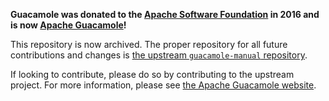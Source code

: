 **Guacamole was donated to the [Apache Software Foundation](http://apache.org)
in 2016 and is now [Apache Guacamole](https://guacamole.apache.org)!**

This repository is now archived. The proper repository for all future
contributions and changes is [the upstream `guacamole-manual`
repository](https://github.com/apache/guacamole-manual/).

If looking to contribute, please do so by contributing to the upstream project.
For more information, please see [the Apache Guacamole website](https://guacamole.apache.org).
